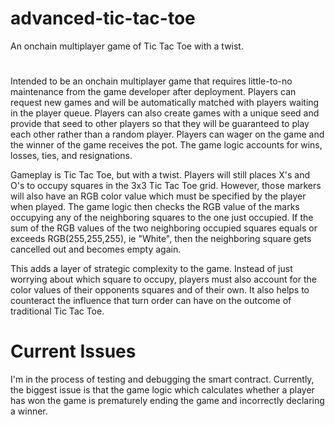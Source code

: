 # advanced-tic-tac-toe
An onchain multiplayer game of Tic Tac Toe with a twist.

#

Intended to be an onchain multiplayer game that requires little-to-no maintenance from the game developer after deployment.  Players can request new games and will be automatically matched with players waiting in the player queue.  Players can also create games with a unique seed and provide that seed to other players so that they will be guaranteed to play each other rather than a random player.  Players can wager on the game and the winner of the game receives the pot.   The game logic accounts for wins, losses, ties, and resignations.

Gameplay is Tic Tac Toe, but with a twist.  Players will still places X's and O's to occupy squares in the 3x3 Tic Tac Toe grid. However, those markers will also have an RGB color value which must be specified by the player when played.  The game logic then checks the RGB value of the marks occupying any of the neighboring squares to the one just occupied. If the sum of the RGB values of the two neighboring occupied squares equals or exceeds RGB(255,255,255), ie "White", then the neighboring square gets cancelled out and becomes empty again.

This adds a layer of strategic complexity to the game.  Instead of just worrying about which square to occupy, players must also account for the color values of their opponents squares and of their own.  It also helps to counteract the influence that turn order can have on the outcome of traditional Tic Tac Toe.

# Current Issues
I'm in the process of testing and debugging the smart contract.  Currently, the biggest issue is that the game logic which calculates whether a player has won the game is prematurely ending the game and incorrectly declaring a winner.

